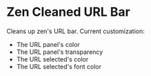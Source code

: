 # Zen Cleaned URL Bar

Cleans up zen's URL bar. Current customization:
- The URL panel's color
- The URL panel's transparency
- The URL selected's color
- The URL selected's font color
